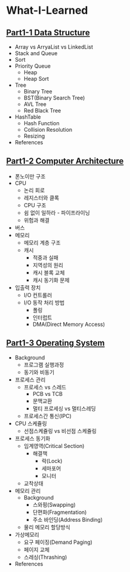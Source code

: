 # What-I-Learned

## [Part1-1 Data Structure](https://github.com/yjna2316/What-I-Learned/blob/master/DataStructure/DataStructure.md)

* Array vs ArryaList vs LinkedList
* Stack and Queue
* Sort
* Priority Queue
  * Heap  
  * Heap Sort
* Tree
  * Binary Tree
  * BST(Binary Search Tree)
  * AVL Tree
  * Red Black Tree
* HashTable
  * Hash Function
  * Collision Resolution
  * Resizing
* References

##  [Part1-2 Computer Architecture](https://github.com/yjna2316/What-I-Learned/blob/master/ComputerArchitecture/ComputerArchitecture.md)

* 폰노이만 구조
* CPU
  * 논리 회로
  * 레지스터와 클록
  * CPU 구조
  * 쉼 없이 일하라 - 파이프라이닝
  * 위험과 해결
* 버스
* 메모리
  * 메모리 계층 구조
  * 캐시
    * 적중과 실패
    * 지역성의 원리
    * 캐시 블록 교체
    * 캐시 동기화 문제
* 입출력 장치
  * I/O 컨트롤러
  * I/O 동작 처리 방법
    * 폴링
    * 인터럽트
    * DMA(Direct Memory Access)

## [Part1-3 Operating System](https://github.com/yjna2316/What-I-Learned/blob/master/OperatingSystem/OperatingSystem.md) 
* Background
  * 프로그램 실행과정
  * 동기와 비동기
* 프로세스 관리
    * 프로세스 vs 스레드
      * PCB vs TCB
      * 문맥교환
      * 멀티 프로세싱 vs 멀티스레딩
    * 프로세스간 통신(IPC)
* CPU 스케쥴링
  * 선점스케쥴링 vs 비선점 스케쥴링
* 프로세스 동기화
  * 임계영역(Critical Section)
    * 해결책
      * 락(Lock)
      * 세마포어
      * 모니터 
  * 교착상태
* 메모리 관리
  * Background
    * 스와핑(Swapping)
    * 단편화(Fragmentation)
    * 주소 바인딩(Address Binding)
  * 물리 메모리 할당방식
* 가상메모리
  * 요구 페이징(Demand Paging)
  * 페이지 교체
  * 스레싱(Thrashing)
* References

